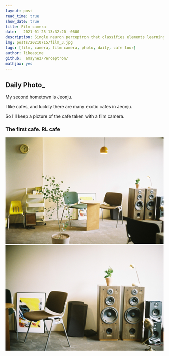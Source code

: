```yaml
---
layout: post
read_time: true
show_date: true
title: Film camera
date:   2021-01-25 13:32:20 -0600
description: Single neuron perceptron that classifies elements learning quite quickly.
img: posts/20210715/film_3.jpg
tags: [film, camera, film camera, photo, daily, cafe tour]
author: likeapine
github:  amaynez/Perceptron/
mathjax: yes
---
```


## Daily Photo_

My second hometown is Jeonju.

I like cafes, and luckily there are many exotic cafes in Jeonju.

So I'll keep a picture of the cafe taken with a film camera.

### The first cafe. RL cafe

<center><img src='./assets/img/posts/20210715/film_1.jpg'></center>

<center><img src='./assets/img/posts/20210715/film_2.jpg'></center>

